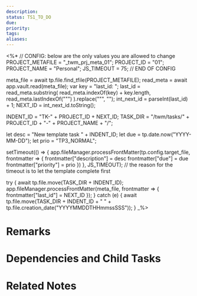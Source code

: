 ```yaml
---
description: 
status: TS1_TO_DO
due: 
priority: 
tags: 
aliases:
---
```

<%* 
// CONFIG: below are the only values you are allowed to change
PROJECT_METAFILE = "_twm_prj_meta_01";
PROJECT_ID = "01";
PROJECT_NAME = "Personal";
JS_TIMEOUT = 75;
// END OF CONFIG

meta_file = await tp.file.find_tfile(PROJECT_METAFILE);
read_meta = await app.vault.read(meta_file);
var key = "last_id: ";
last_id = read_meta.substring(
    read_meta.indexOf(key) + key.length, 
    read_meta.lastIndexOf("\"")
).replace("\"", "");
int_next_id = parseInt(last_id) + 1;
NEXT_ID = int_next_id.toString();

INDENT_ID = "TK-" + PROJECT_ID + NEXT_ID;
TASK_DIR = "/twm/tasks/" + PROJECT_ID + "-" + PROJECT_NAME + "/";

let desc = "New template task " + INDENT_ID;
let due = tp.date.now("YYYY-MM-DD");
let prio = "TP3_NORMAL";

setTimeout(() => { 
	app.fileManager.processFrontMatter(tp.config.target_file, frontmatter => { 
		frontmatter["description"] = desc
		frontmatter["due"] = due
		frontmatter["priority"] = prio
	})
}, JS_TIMEOUT); // the reason for the timeout is to let the template complete first

try {
	await tp.file.move(TASK_DIR + INDENT_ID);
	app.fileManager.processFrontMatter(meta_file, frontmatter => { 
		frontmatter["last_id"] = NEXT_ID
	});
} catch (e) {
	await tp.file.move(TASK_DIR + INDENT_ID + " " + tp.file.creation_date("YYYYMMDDTHHmmssSSS"));
}
_%>

# Remarks


# Dependencies and Child Tasks


# Related Notes

